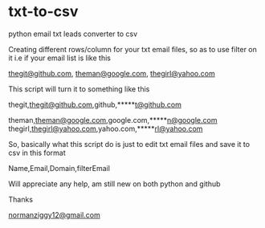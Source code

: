# txt-to-csv
python email txt leads converter to csv 

Creating different rows/column for your txt email files, so as to use filter on it
i.e if your email list is like this

thegit@github.com, theman@google.com, thegirl@yahoo.com


This script will turn it to something like this

thegit,thegit@github.com,github,*****t@github.com

theman,theman@google.com,google.com,*****n@google.com
thegirl,thegirl@yahoo.com,yahoo.com,*****rl@yahoo.com


So, basically what this script do is just to edit txt email files and save it to csv in this format

Name,Email,Domain,filterEmail


Will appreciate any help, am still new on both python and github

Thanks

normanziggy12@gmail.com
